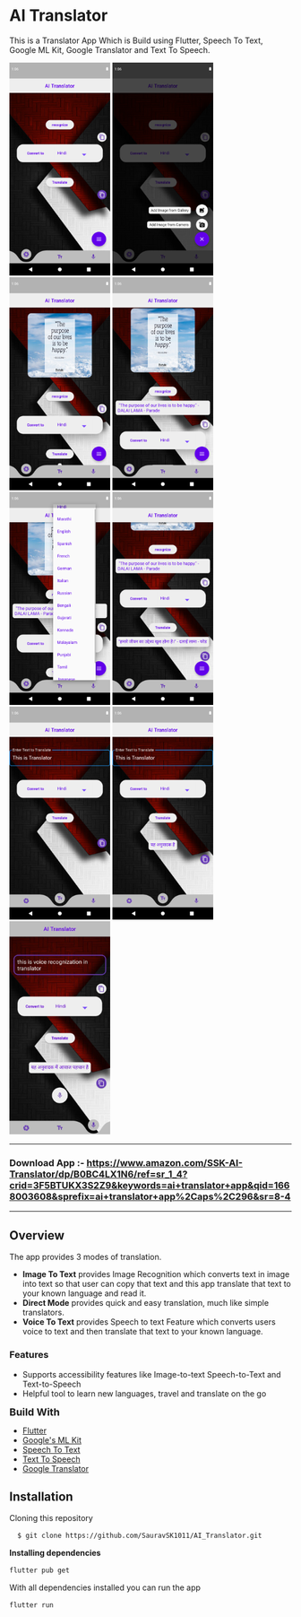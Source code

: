 
# AI Translator

This is a Translator App Which is Build using Flutter, Speech To Text, Google ML Kit, Google Translator and Text To Speech.

<img src=img1.png width="180"> <img src=img2.png width="180"> <img src=img3.png width="180">
<img src=img4.png width="180"> <img src=img5.png width="180"> <img src=img6.png width="180">
<img src=img7.png width="180"> <img src=img8.png width="180"> <img src=img9.jpeg width="180">

*****

### **Download App** :- https://www.amazon.com/SSK-AI-Translator/dp/B0BC4LX1N6/ref=sr_1_4?crid=3F5BTUKX3S2Z9&keywords=ai+translator+app&qid=1668003608&sprefix=ai+translator+app%2Caps%2C296&sr=8-4
*****

## Overview
The app provides 3 modes of translation.
* **Image To Text** provides Image Recognition which converts text in image into text so that user can copy that text and this app translate that text to your known language and read it.
* **Direct Mode** provides quick and easy translation, much like simple translators.
* **Voice To Text** provides Speech to text Feature which converts users voice to text and then translate that text to your known language.


### Features
* Supports accessibility features like Image-to-text Speech-to-Text and Text-to-Speech
* Helpful tool to learn new languages, travel and translate on the go

 <font size="4"> **Build With**</font> 
 - [Flutter](https://flutter.dev/)
 - [Google's ML Kit](https://pub.dev/packages/google_ml_kit)
 - [Speech To Text](https://pub.dev/packages/speech_to_text)
 - [Text To Speech](https://pub.dev/packages/flutter_tts)
 - [Google Translator](https://pub.dev/packages/translator)
## Installation

Cloning this repository

```bash
  $ git clone https://github.com/SauravSK1011/AI_Translator.git
```
**Installing dependencies**
```bash
flutter pub get
```

With all dependencies installed  you can run the app
 ```bash
flutter run
```
